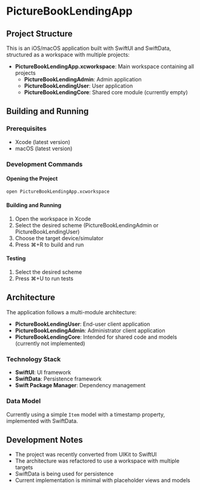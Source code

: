 # PictureBookLendingApp

## Project Structure

This is an iOS/macOS application built with SwiftUI and SwiftData, structured as a workspace with multiple projects:

- **PictureBookLendingApp.xcworkspace**: Main workspace containing all projects
  - **PictureBookLendingAdmin**: Admin application
  - **PictureBookLendingUser**: User application
  - **PictureBookLendingCore**: Shared core module (currently empty)

## Building and Running

### Prerequisites
- Xcode (latest version)
- macOS (latest version)

### Development Commands

#### Opening the Project
```bash
open PictureBookLendingApp.xcworkspace
```

#### Building and Running
1. Open the workspace in Xcode
2. Select the desired scheme (PictureBookLendingAdmin or PictureBookLendingUser)
3. Choose the target device/simulator
4. Press ⌘+R to build and run

#### Testing
1. Select the desired scheme
2. Press ⌘+U to run tests

## Architecture

The application follows a multi-module architecture:

- **PictureBookLendingUser**: End-user client application
- **PictureBookLendingAdmin**: Administrator client application
- **PictureBookLendingCore**: Intended for shared code and models (currently not implemented)

### Technology Stack

- **SwiftUI**: UI framework
- **SwiftData**: Persistence framework
- **Swift Package Manager**: Dependency management

### Data Model

Currently using a simple `Item` model with a timestamp property, implemented with SwiftData.

## Development Notes

- The project was recently converted from UIKit to SwiftUI
- The architecture was refactored to use a workspace with multiple targets
- SwiftData is being used for persistence
- Current implementation is minimal with placeholder views and models